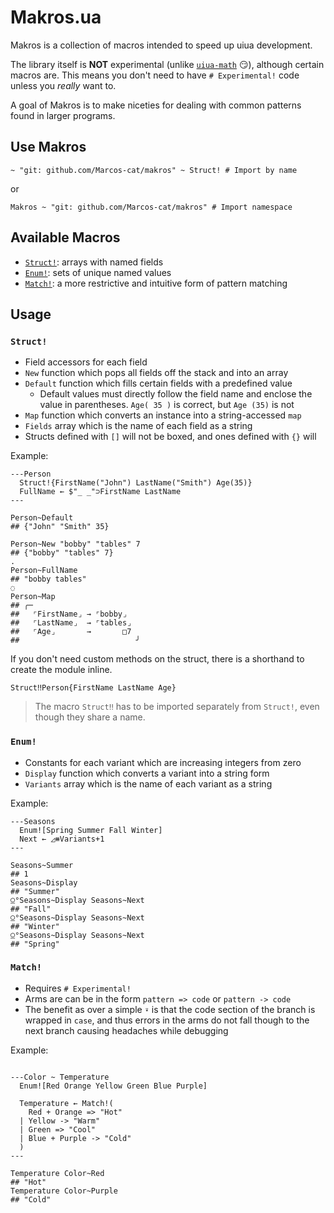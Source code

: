 # Makros.ua

Makros is a collection of macros intended to speed up uiua development.

The library itself is **NOT** experimental (unlike
[`uiua-math`](https://github.com/Omnikar/uiua-math) 😏), although certain macros
are. This means you don't need to have `# Experimental!` code unless you
*really* want to.

A goal of Makros is to make niceties for dealing with common patterns found in
larger programs.

## Use Makros

```uiua
~ "git: github.com/Marcos-cat/makros" ~ Struct! # Import by name
```

or

```uiua
Makros ~ "git: github.com/Marcos-cat/makros" # Import namespace
```

## Available Macros

- [`Struct!`](#struct): arrays with named fields
- [`Enum!`](#enum): sets of unique named values
- [`Match!`](#match): a more restrictive and intuitive form of pattern matching

## Usage

### `Struct!`

- Field accessors for each field
- `New` function which pops all fields off the stack and into an array
- `Default` function which fills certain fields with a predefined value
  - Default values must directly follow the field name and enclose the value in
    parentheses. `Age( 35 )` is correct, but `Age (35)` is not
- `Map` function which converts an instance into a string-accessed `map`
- `Fields` array which is the name of each field as a string
- Structs defined with `[]` will not be boxed, and ones defined with `{}` will

Example:

```uiua
---Person
  Struct!{FirstName("John") LastName("Smith") Age(35)}
  FullName ← $"_ _"⊃FirstName LastName
---

Person~Default
## {"John" "Smith" 35}

Person~New "bobby" "tables" 7
## {"bobby" "tables" 7}
.
Person~FullName
## "bobby tables"
◌
Person~Map
## ╭─
##   ⌜FirstName⌟ → ⌜bobby⌟
##   ⌜LastName⌟  → ⌜tables⌟
##   ⌜Age⌟       →       □7
##                          ╯
```

If you don't need custom methods on the struct, there is a shorthand to create
the module inline.

```uiua
Struct‼Person{FirstName LastName Age}
```

> The macro `Struct‼` has to be imported separately from `Struct!`, even though
> they share a name.

### `Enum!`

- Constants for each variant which are increasing integers from zero
- `Display` function which converts a variant into a string form
- `Variants` array which is the name of each variant as a string

Example:

```uiua
---Seasons
  Enum![Spring Summer Fall Winter]
  Next ← ◿⧻Variants+1
---

Seasons~Summer
## 1
Seasons~Display
## "Summer"
⍜°Seasons~Display Seasons~Next
## "Fall"
⍜°Seasons~Display Seasons~Next
## "Winter"
⍜°Seasons~Display Seasons~Next
## "Spring"
```

### `Match!`

- Requires `# Experimental!`
- Arms are can be in the form `pattern => code` or `pattern -> code`
- The benefit as over a simple `⍣` is that the code section of the branch is
  wrapped in `case`, and thus errors in the arms do not fall though to the next
  branch causing headaches while debugging

Example:

```uiua

---Color ~ Temperature
  Enum![Red Orange Yellow Green Blue Purple]

  Temperature ← Match!(
    Red + Orange => "Hot"
  | Yellow -> "Warm"
  | Green => "Cool"
  | Blue + Purple -> "Cold"
  )
---

Temperature Color~Red
## "Hot"
Temperature Color~Purple
## "Cold"
```
